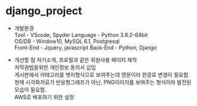 # django_project
 * 개발환경  
 Tool - VScode, Spyder
 Language - Python 3.8.2-64bit  
 OS/DB - Window10, MySQL 6.1, Postgresql  
 Front-End - Jquery, javascript
 Back-End - Python, Django

 
 * 개선할 점
  자기소개, 프로필과 같은 회원사용 페이지 제작  
  저작권법을위한 개인정보 동의서 삽입  
  게시판에서 카테고리를 뱃지형식으로 보여주는데 영문이라 한글로 변경이 필요함.  
  현재 시각화자료가 반응형그래프가 아닌, PNG이미지를 보여주는 형식이라 발전된 모습이 필요함.  
  AWS로 배포하기 위한 설정  
